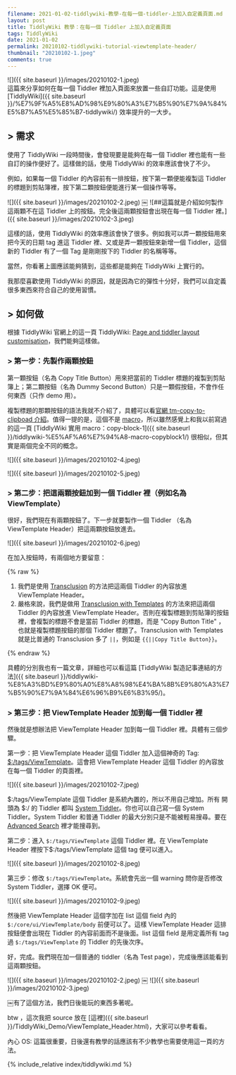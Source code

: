```yaml
---
filename: 2021-01-02-tiddlywiki-教學-在每一個-tiddler-上加入自定義頁面.md
layout: post
title: TiddlyWiki 教學：在每一個 Tiddler 上加入自定義頁面
tags: TiddlyWiki
date: 2021-01-02
permalink: 20210102-tiddlywiki-tutorial-viewtemplate-header/
thumbnail: "20210102-1.jpeg"
comments: true
---
```


![]({{ site.baseurl }}/images/20210102-1.jpeg)  
這篇來分享如何在每一個 Tiddler 裡加入頁面來放置一些自訂功能。這是使用 [TiddlyWiki]({{ site.baseurl }}/%E7%9F%A5%E8%AD%98%E9%80%A3%E7%B5%90%E7%9A%84%E5%B7%A5%E5%85%B7-tiddlywiki/) 效率提升的一大步。

## > 需求

使用了 TiddlyWiki 一段時間後，會發現要是能夠在每一個 Tiddler 裡也能有一些自訂的操作便好了。這樣做的話，使用 TiddlyWiki 的效率應該會快了不少。

例如，如果每一個 Tiddler 的內容前有一排按鈕，按下第一顆便能複製這 Tiddler 的標題到剪貼簿裡，按下第二顆按鈕便能進行某一個操作等等。

![]({{ site.baseurl }}/images/20210102-2.jpeg)
￼
![##這篇就是介紹如何製作這兩顆不在這 Tiddler 上的按鈕。完全後這兩顆按鈕會出現在每一個 Tiddler 裡。]({{ site.baseurl }}/images/20210102-3.jpeg)

這樣的話，使用 TiddlyWiki 的效率應該會快了很多。例如我可以弄一顆按鈕用來把今天的日期 tag 進這 Tiddler 裡、又或是弄一顆按鈕來新增一個 Tiddler，這個新的 Tiddler 有了一個 Tag 是剛剛按下的 Tiddler 的名稱等等。

當然，你看著上圖應該能夠猜到，這些都是能夠在 TiddlyWiki 上實行的。

我那麼喜歡使用 TiddlyWiki 的原因，就是因為它的彈性十分好，我們可以自定義很多東西來符合自己的使用習慣。

## > 如何做

根據 TiddlyWiki 官網上的這一頁 TiddlyWiki: [Page and tiddler layout customisation](https://tiddlywiki.com/static/Page%2520and%2520tiddler%2520layout%2520customisation.html)，我們能夠這樣做。

### > 第一步：先製作兩顆按鈕

第一顆按鈕（名為 Copy Title Button）用來把當前的 Tiddler 標題的複製到剪貼簿上；第二顆按鈕（名為 Dummy Second Button）只是一顆假按鈕，不會作任何東西（只作 demo 用）。

複製標題的那顆按鈕的語法我就不介紹了，具體可以看[官網 tm-copy-to-clipboad   介紹](https://tiddlywiki.com/static/WidgetMessage%253A%2520tm-copy-to-clipboard.html)。值得一提的是，這個不是 [macro](https://tiddlywiki.com/static/Macros.html)，所以雖然感覺上和我以前寫過的這一頁 [TiddlyWiki 實用 macro：copy-block-1]({{ site.baseurl }}/tiddlywiki-%E5%AF%A6%E7%94%A8-macro-copyblock1/) 很相似，但其實是兩個完全不同的概念。

![]({{ site.baseurl }}/images/20210102-4.jpeg)

![]({{ site.baseurl }}/images/20210102-5.jpeg)

### > 第二步：把這兩顆按鈕加到一個 Tiddler 裡（例如名為 ViewTemplate）

很好，我們現在有兩顆按鈕了。下一步就要製作一個 Tiddler （名為 ViewTemplate Header）把這兩顆按鈕放進去。

![]({{ site.baseurl }}/images/20210102-6.jpeg)

在加入按鈕時，有兩個地方要留意：

{% raw %}

1. 我們是使用 [Transclusion](https://tiddlywiki.com/static/Transclusion%2520in%2520WikiText.html) 的方法把這兩個 Tiddler 的內容放進 ViewTemplate Header。
2. 嚴格來說，我們是做用 [Transclusion with Templates](https://tiddlywiki.com/static/Transclusion%2520with%2520Templates.html) 的方法來把這兩個 Tiddler 的內容放進 ViewTemplate Header。否則在複製標題到剪貼簿的按鈕裡，會複製的標題不會是當前 Tiddler 的標題，而是 "Copy Button Title" ，也就是複製標題按鈕的那個 Tiddler 標題了。Transclusion with Templates 就是比普通的 Transclusion 多了 `||`，例如是 `{{||Copy Title Button}}`。

{% endraw %}

具體的分別我也有一篇文章，詳細也可以看這篇 [TiddlyWiki 製造記事連結的方法]({{ site.baseurl }}/tiddlywiki-%E8%A3%BD%E9%80%A0%E8%A8%98%E4%BA%8B%E9%80%A3%E7%B5%90%E7%9A%84%E6%96%B9%E6%B3%95/)。

### > 第三步：把 ViewTemplate Header 加到每一個 Tiddler 裡

然後就是想辦法把 ViewTemplate Header 加到每一個 Tiddler 裡。具體有三個步驟。

第一步：把 ViewTemplate Header 這個 Tiddler 加入這個神奇的 Tag: [$:/tags/ViewTemplate](https://tiddlywiki.com/static/SystemTag%253A%2520%2524%253A%252Ftags%252FViewTemplate.html)。這會把 ViewTemplate Header 這個 Tiddler 的內容放在每一個 Tiddler 的頁面裡。

![]({{ site.baseurl }}/images/20210102-7.jpeg)

$:/tags/ViewTemplate 這個 Tiddler 是系統內置的，所以不用自己增加。所有 開頭為 $:/ 的 Tiddler 都叫 [System Tiddler](https://tiddlywiki.com/static/SystemTiddlers.html)。你也可以自己寫一個 System Tiddler。System Tiddler 和普通 Tiddler 的最大分別只是不能被輕易搜尋。要在 [Advanced Search](https://tiddlywiki.com/static/Searching%2520in%2520TiddlyWiki.html) 裡才能搜尋到。

第二步：進入 `$:/tags/ViewTemplate` 這個 Tiddler 裡。在 ViewTemplate Header 裡按下$:/tags/ViewTemplate 這個 tag 便可以進入。

![]({{ site.baseurl }}/images/20210102-8.jpeg)

第三步：修改 `$:/tags/ViewTemplate`。系統會先出一個 warning 問你是否修改 System Tiddler，選擇 OK 便可。

![]({{ site.baseurl }}/images/20210102-9.jpeg)

然後把 ViewTemplate Header 這個字加在 list 這個 field 內的 `$:/core/ui/ViewTemplate/body` 前便可以了。這樣 ViewTemplate Header 這排按鈕便會出現在 Tiddler 的內容前面而不是後面。list 這個 field 是用定義所有 tag 過 `$:/tags/ViewTemplate` 的 Tiddler 的先後次序。

好，完成。我們現在加一個普通的 tiddler（名為 Test page），完成後應該能看到這兩顆按鈕。

![]({{ site.baseurl }}/images/20210102-2.jpeg)
￼
![]({{ site.baseurl }}/images/20210102-3.jpeg)

￼有了這個方法，我們日後能玩的東西多著呢。

btw ，這次我把 source 放在 [這裡]({{ site.baseurl }}/TiddlyWiki_Demo/ViewTemplate_Header.html)，大家可以參考看看。

內心 OS: 這篇很重要，日後還有教學的話應該有不少教學也需要使用這一頁的方法。

{% include_relative index/tiddlywiki.md %}
